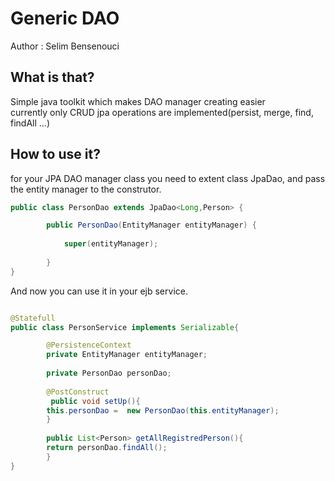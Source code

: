 Generic DAO
=============

Author : Selim Bensenouci

What is that?
--------------

Simple java toolkit which makes DAO manager creating easier  
currently only CRUD jpa operations are implemented(persist, merge, find, findAll ...)  

How to use it?
--------------

for your JPA DAO manager class you need to extent class JpaDao, and pass the entity manager to the construtor.  

```java
public class PersonDao extends JpaDao<Long,Person> {

        public PersonDao(EntityManager entityManager) {
        
            super(entityManager);
        
        }
}
```  
And now you can use it in your ejb service.  

```java

@Statefull
public class PersonService implements Serializable{

        @PersistenceContext
        private EntityManager entityManager;
    
        private PersonDao personDao; 
    
        @PostConstruct
         public void setUp(){
        this.personDao =  new PersonDao(this.entityManager);
        }
        
        public List<Person> getAllRegistredPerson(){
        return personDao.findAll();
        }
}
```


